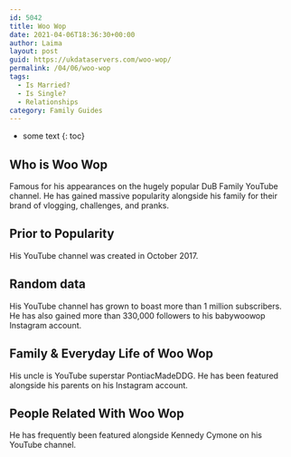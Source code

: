 ```yaml
---
id: 5042
title: Woo Wop
date: 2021-04-06T18:36:30+00:00
author: Laima
layout: post
guid: https://ukdataservers.com/woo-wop/
permalink: /04/06/woo-wop
tags:
  - Is Married?
  - Is Single?
  - Relationships
category: Family Guides
---
```


* some text
{: toc}


## Who is Woo Wop
                  
                  
                  
Famous for his appearances on the hugely popular DuB Family YouTube channel. He has gained massive popularity alongside his family for their brand of vlogging, challenges, and pranks. 
                  
              
            
              
            
                
                
                
## Prior to Popularity
                  
                  
                  
His YouTube channel was created in October 2017. 
                  
              
            
              
            
                
                
                
## Random data
                  
                  
                  
His YouTube channel has grown to boast more than 1 million subscribers. He has also gained more than 330,000 followers to his babywoowop Instagram account. 
                  
              
            
              
            
                
                
                
## Family & Everyday Life of Woo Wop
                  
                  
                  
His uncle is YouTube superstar PontiacMadeDDG. He has been featured alongside his parents on his Instagram account. 
                  
              
            
              
            
                
                
                
## People Related With Woo Wop
                  
                  
                  
He has frequently been featured alongside Kennedy Cymone on his YouTube channel. 
                  
              
            
              
            
                
              
            
              
              
            
            
              
            
          
          
          